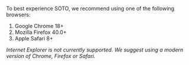 To best experience SOTO, we recommend using one of the following browsers:

 1. Google Chrome 18+
 2. Mozilla Firefox 40.0+
 3. Apple Safari 8+

*Internet Explorer is not currently supported. We suggest using a modern version of Chrome, Firefox or Safari.*
